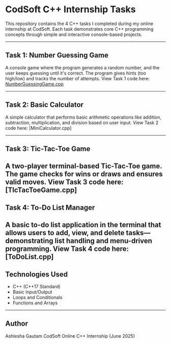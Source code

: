 # CodSoft C++ Internship Tasks

This repository contains the 4 C++ tasks I completed during my online internship at CodSoft. Each task demonstrates core C++ programming concepts through simple and interactive console-based projects.

---

## Task 1: Number Guessing Game  
A console game where the program generates a random number, and the user keeps guessing until it's correct. The program gives hints (too high/low) and tracks the number of attempts.
View Task 1 code here: [NumberGuessingGame.cpp](https://github.com/ashlesha888/CodSoft-Cpp-Internship-Tasks/blob/main/NumberGuessingGame.cpp)

---

## Task 2: Basic Calculator  
A simple calculator that performs basic arithmetic operations like addition, subtraction, multiplication, and division based on user input.
View Task 2 code here: [MiniCalculator.cpp]

---

## Task 3: Tic-Tac-Toe Game  
A two-player terminal-based Tic-Tac-Toe game. The game checks for wins or draws and ensures valid moves.
View Task 3 code here: [TIcTacToeGame.cpp]
---

## Task 4: To-Do List Manager  
A basic to-do list application in the terminal that allows users to add, view, and delete tasks—demonstrating list handling and menu-driven programming.
View Task 4 code here: [ToDoList.cpp]
---

## Technologies Used
- C++ (C++17 Standard)
- Basic Input/Output
- Loops and Conditionals
- Functions and Arrays

---

## Author
Ashlesha Gautam 
CodSoft Online C++ Internship (June 2025)
